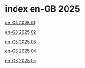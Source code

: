 # index en-GB 2025

<a href="./01">en-GB 2025 01</a>

<a href="./02">en-GB 2025 02</a>

<a href="./03">en-GB 2025 03</a>

<a href="./04">en-GB 2025 04</a>

<a href="./05">en-GB 2025 05</a>
